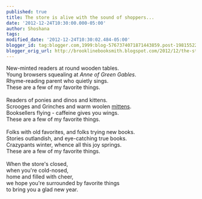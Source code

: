 ```yaml
---
published: true
title: The store is alive with the sound of shoppers...
date: '2012-12-24T10:30:00.000-05:00'
author: Shoshana
tags: 
modified_date: '2012-12-24T10:30:02.484-05:00'
blogger_id: tag:blogger.com,1999:blog-5767374071871443859.post-1981552274619895969
blogger_orig_url: http://brooklinebooksmith.blogspot.com/2012/12/the-store-is-alive-with-sound-of.html
---
```


New-minted readers at round wooden tables.<br />Young browsers squealing at <i>Anne of Green Gables</i>.<br />Rhyme-reading parent who quietly sings.<br />These are a few of my favorite things.<br /><br />Readers of ponies and dinos and kittens.<br />Scrooges and Grinches and warm woolen <a href="http://www.brooklinebooksmith-shop.com/book/9780399252969">mittens</a>.<br />Booksellers flying - caffeine gives you wings.<br />These are a few of my favorite things.<br /><br />Folks with old favorites, and folks trying new books.<br />Stories outlandish, and eye-catching true books.<br />Crazypants winter, whence all this joy springs.<br />These are a few of my favorite things.<br /><br />When the store's closed,<br />when you're cold-nosed,<br />home and filled with cheer,<br />we hope you're surrounded by favorite things<br />to bring you a glad new year.<br /><br /><br />